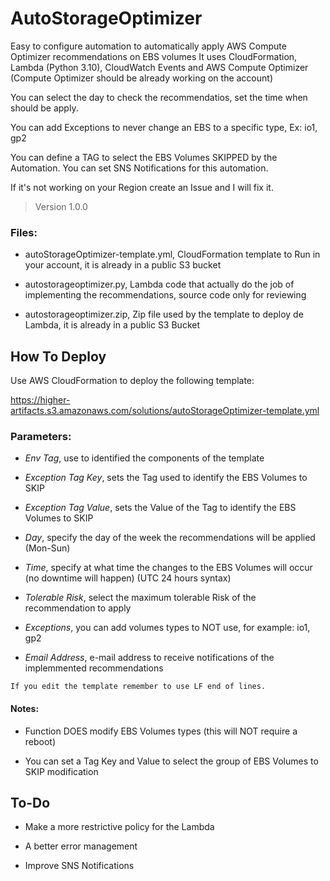 # AutoStorageOptimizer
Easy to configure automation to automatically apply AWS Compute Optimizer recommendations on EBS volumes
It uses CloudFormation, Lambda (Python 3.10), CloudWatch Events and AWS Compute Optimizer (Compute Optimizer should be already working on the account)

You can select the day to check the recommendatios, set the time when should be apply.

You can add Exceptions to never change an EBS to a specific type, Ex: io1, gp2

You can define a TAG to select the EBS Volumes SKIPPED by the Automation. You can set SNS Notifications for this automation.

If it's not working on your Region create an Issue and I will fix it.

> Version 1.0.0

### Files:
- autoStorageOptimizer-template.yml, CloudFormation template to Run in your account, it is already in a public S3 bucket

- autostorageoptimizer.py, Lambda code that actually do the job of implementing the recommendations, source code only for reviewing

- autostorageoptimizer.zip, Zip file used by the template to deploy de Lambda, it is already in a public S3 Bucket

## How To Deploy
Use AWS CloudFormation to deploy the following template:

https://higher-artifacts.s3.amazonaws.com/solutions/autoStorageOptimizer-template.yml

### Parameters:
- *Env Tag*, use to identified the components of the template

- *Exception Tag Key*, sets the Tag used to identify the EBS Volumes to SKIP

- *Exception Tag Value*, sets the Value of the Tag to identify the EBS Volumes to SKIP

- *Day*, specify the day of the week the recommendations will be applied (Mon-Sun)

- *Time*, specify at what time the changes to the EBS Volumes will occur (no downtime will happen) (UTC 24 hours syntax)

- *Tolerable Risk*, select the maximum tolerable Risk of the recommendation to apply

- *Exceptions*, you can add volumes types to NOT use, for example: io1, gp2

- *Email Address*, e-mail address to receive notifications of the implemmented recommendations

`If you edit the template remember to use LF end of lines.`

#### Notes:

- Function DOES modify EBS Volumes types (this will NOT require a reboot) 

- You can set a Tag Key and Value to select the group of EBS Volumes to SKIP modification

## To-Do
- Make a more restrictive policy for the Lambda

- A better error management

- Improve SNS Notifications
